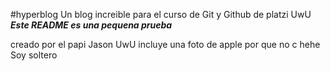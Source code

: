 #hyperblog
Un blog increible para el curso de Git y Github de platzi UwU
***Este README es una pequena prueba***

creado por el papi Jason UwU
incluye una foto de apple por que no c hehe
Soy soltero